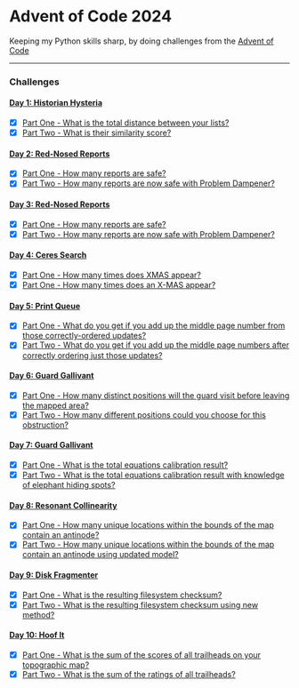 # Advent of Code 2024

Keeping my Python skills sharp, by doing challenges from the [Advent of Code](http://adventofcode.com/2024)

---

### Challenges
#### [Day 1: Historian Hysteria](http://adventofcode.com/2024/day/1)
- [x] [Part One - What is the total distance between your lists?](src/day_01/part_1.py)
- [x] [Part Two - What is their similarity score?](src/day_01/part_2.py)

#### [Day 2: Red-Nosed Reports](http://adventofcode.com/2024/day/2)
- [x] [Part One - How many reports are safe?](src/day_02/part_1.py)
- [x] [Part Two - How many reports are now safe with Problem Dampener?](src/day_02/part_2.py)

#### [Day 3: Red-Nosed Reports](http://adventofcode.com/2024/day/3)
- [x] [Part One - How many reports are safe?](src/day_03/part_1.py)
- [x] [Part Two - How many reports are now safe with Problem Dampener?](src/day_03/part_2.py)

#### [Day 4: Ceres Search](http://adventofcode.com/2024/day/4)
- [x] [Part One - How many times does XMAS appear?](src/day_04/part_1.py)
- [x] [Part One - How many times does an X-MAS appear?](src/day_04/part_2.py)

#### [Day 5: Print Queue](http://adventofcode.com/2024/day/5)
- [x] [Part One - What do you get if you add up the middle page number from those correctly-ordered updates?](src/day_05/part_1.py)
- [x] [Part Two - What do you get if you add up the middle page numbers after correctly ordering just those updates?](src/day_05/part_2.py)

#### [Day 6: Guard Gallivant](http://adventofcode.com/2024/day/6)
- [x] [Part One - How many distinct positions will the guard visit before leaving the mapped area?](src/day_06/part_1.py)
- [x] [Part Two - How many different positions could you choose for this obstruction?](src/day_06/part_2.py)

#### [Day 7: Guard Gallivant](http://adventofcode.com/2024/day/7)
- [x] [Part One - What is the total equations calibration result?](src/day_07/part_1.py)
- [x] [Part Two - What is the total equations calibration result with knowledge of elephant hiding spots?](src/day_07/part_2.py)

#### [Day 8: Resonant Collinearity](http://adventofcode.com/2024/day/8)
- [x] [Part One - How many unique locations within the bounds of the map contain an antinode?](src/day_08/part_1.py)
- [x] [Part Two - How many unique locations within the bounds of the map contain an antinode using updated model?](src/day_08/part_2.py)

#### [Day 9: Disk Fragmenter](http://adventofcode.com/2024/day/9)
- [x] [Part One - What is the resulting filesystem checksum?](src/day_09/part_1.py)
- [x] [Part Two - What is the resulting filesystem checksum using new method?](src/day_09/part_2.py)

#### [Day 10: Hoof It](http://adventofcode.com/2024/day/10)
- [x] [Part One - What is the sum of the scores of all trailheads on your topographic map?](src/day_10/part_1.py)
- [x] [Part Two - What is the sum of the ratings of all trailheads?](src/day_10/part_2.py)
